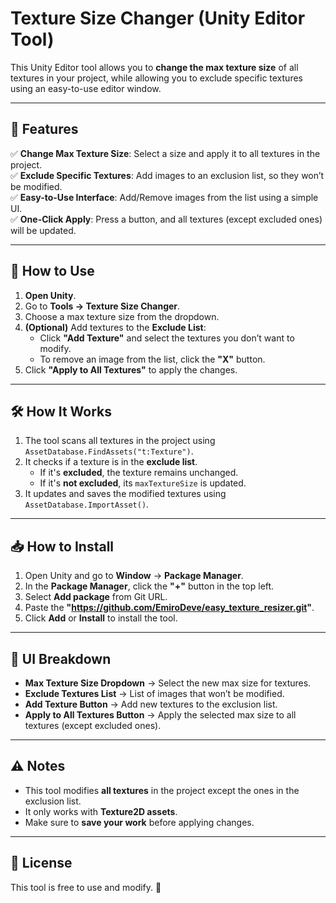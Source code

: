 # Texture Size Changer (Unity Editor Tool)

This Unity Editor tool allows you to **change the max texture size** of all textures in your project, while allowing you to exclude specific textures using an easy-to-use editor window.

---

## 📌 Features
✅ **Change Max Texture Size**: Select a size and apply it to all textures in the project.  
✅ **Exclude Specific Textures**: Add images to an exclusion list, so they won’t be modified.  
✅ **Easy-to-Use Interface**: Add/Remove images from the list using a simple UI.  
✅ **One-Click Apply**: Press a button, and all textures (except excluded ones) will be updated.  

---

## 🚀 How to Use
1. **Open Unity**.
2. Go to **Tools → Texture Size Changer**.
3. Choose a max texture size from the dropdown.
4. **(Optional)** Add textures to the **Exclude List**:
   - Click **"Add Texture"** and select the textures you don’t want to modify.
   - To remove an image from the list, click the **"X"** button.
5. Click **"Apply to All Textures"** to apply the changes.

---

## 🛠 How It Works
1. The tool scans all textures in the project using `AssetDatabase.FindAssets("t:Texture")`.
2. It checks if a texture is in the **exclude list**.
   - If it's **excluded**, the texture remains unchanged.
   - If it's **not excluded**, its `maxTextureSize` is updated.
3. It updates and saves the modified textures using `AssetDatabase.ImportAsset()`.

---

## 📥 How to Install
1. Open Unity and go to **Window** → **Package Manager**.
2. In the **Package Manager**, click the **"+"** button in the top left.
3. Select **Add package** from Git URL.
4. Paste the **"https://github.com/EmiroDeve/easy_texture_resizer.git"**.
5. Click **Add** or **Install** to install the tool.

---

## 🎨 UI Breakdown
- **Max Texture Size Dropdown** → Select the new max size for textures.
- **Exclude Textures List** → List of images that won’t be modified.
- **Add Texture Button** → Add new textures to the exclusion list.
- **Apply to All Textures Button** → Apply the selected max size to all textures (except excluded ones).

---

## ⚠️ Notes
- This tool modifies **all textures** in the project except the ones in the exclusion list.
- It only works with **Texture2D assets**.
- Make sure to **save your work** before applying changes.

---

## 📜 License
This tool is free to use and modify. 🚀
